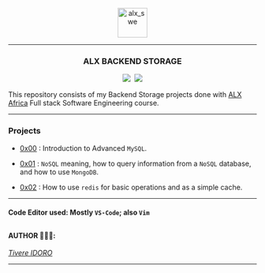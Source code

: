 <p align="center">
    <img align="center" src="https://github.com/tivereidoro/assets/assets/105525310/8d298662-9874-46b0-aabc-54f837bcc6a4" alt="alx_swe" width="60"  height="60"/>
</p>

---
<div align="center">

### ALX BACKEND STORAGE

<img src="https://img.shields.io/badge/Back-end-eed718"> &nbsp;<img src="https://img.shields.io/badge/Programming-306998">
</div>

This repository consists of my Backend Storage projects done with [ALX Africa](https://www.alxafrica.com/) Full stack Software Engineering course.

---
### Projects
- [0x00](./0x00-MySQL_Advanced) : Introduction to Advanced `MySQL`.

- [0x01](./0x01-NoSQL) : `NoSQL` meaning, how to query information from a `NoSQL` database, and how to use `MongoDB`.

- [0x02](./0x02-redis_basic) : How to use `redis` for basic operations and as a simple cache.

<!--
- [0x03](./0x03-ES6_data_manipulation) : Map, filter and reduce.
- [0x04](./0x04-TypeScript) : Types, Interfaces, Classes, Functions.
-->

---
#### Code Editor used: Mostly `VS-Code`; also  `Vim`
##
#### AUTHOR 👨🏽‍💻:
[_Tivere IDORO_](https://github.com/tivereidoro)

<hr>
